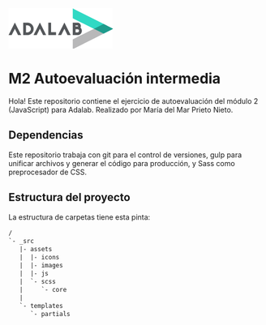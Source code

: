 ![Adalab](_src/assets/images/logo-adalab-80px.png)
# M2 Autoevaluación intermedia
Hola! Este repositorio contiene el ejercicio de autoevaluación del módulo 2 (JavaScript) para Adalab. Realizado por María del Mar Prieto Nieto.

## Dependencias
Este repositorio trabaja con git para el control de versiones, gulp para unificar archivos y generar el código para producción, y Sass como preprocesador de CSS.

## Estructura del proyecto

La estructura de carpetas tiene esta pinta:
```
/
`- _src
   |- assets
   |  |- icons
   |  |- images
   |  |- js
   |  `- scss
   |     `- core
   |
   `- templates
      `- partials

```